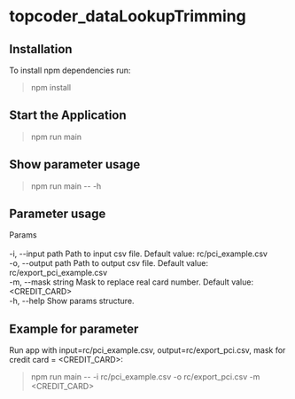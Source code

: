 # topcoder_dataLookupTrimming

## Installation

To install npm  dependencies run:

> npm install

## Start the Application

> npm run main

## Show parameter usage

> npm run main -- -h

## Parameter usage
Params <br />
 <br />
  -i, --input path    Path to input csv file. Default value: rc/pci_example.csv <br />
  -o, --output path   Path to output csv file. Default value: rc/export_pci_example.csv <br />
  -m, --mask string   Mask to replace real card number. Default value: <CREDIT_CARD> <br />
  -h, --help          Show params structure. <br />
  
  ## Example for parameter
  Run app with input=rc/pci_example.csv, output=rc/export_pci.csv, mask for credit card = <CREDIT_CARD>:
  > npm run main -- -i rc/pci_example.csv -o rc/export_pci.csv -m <CREDIT_CARD>
